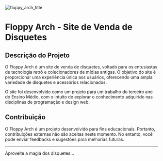 ![floppy_arch_title](https://github.com/0gudu/Floppy-Arch/assets/89671108/f84c5f24-ceb9-41d4-9eab-02baf498d0fa)

Floppy Arch - Site de Venda de Disquetes
========================================

Descrição do Projeto
--------------------

O Floppy Arch é um site de venda de disquetes, voltado para os entusiastas de tecnologia retrô e colecionadores de mídias antigas. O objetivo do site é proporcionar uma experiência única aos usuários, oferecendo uma ampla variedade de disquetes e acessórios relacionados.

O site foi desenvolvido como um projeto para um trabalho do terceiro ano do Ensino Médio, com o intuito de explorar o conhecimento adquirido nas disciplinas de programação e design web.

Contribuição
------------

O Floppy Arch é um projeto desenvolvido para fins educacionais. Portanto, contribuições externas não são aceitas neste momento. No entanto, você pode enviar feedbacks e sugestões para melhorias futuras.

------------
Aproveite a magia dos disquetes...
